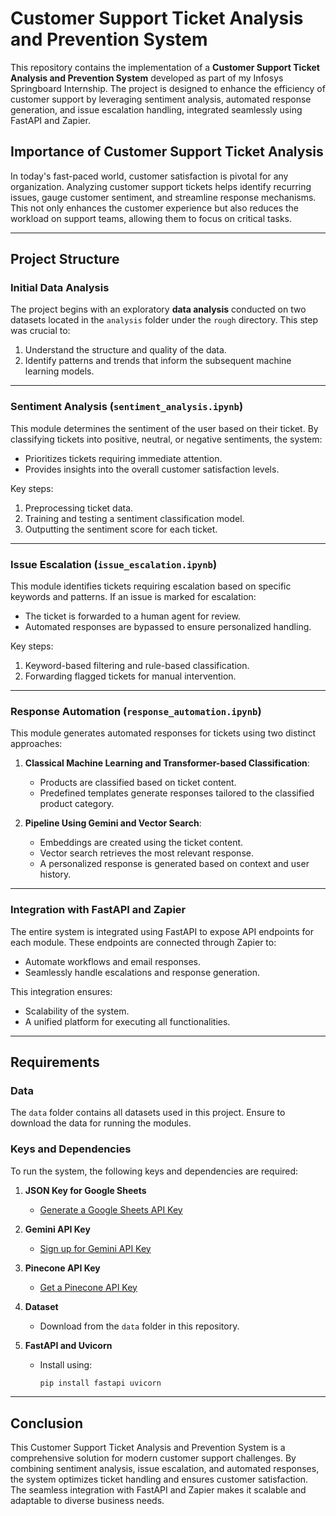 # Customer Support Ticket Analysis and Prevention System

This repository contains the implementation of a **Customer Support Ticket Analysis and Prevention System** developed as part of my Infosys Springboard Internship. The project is designed to enhance the efficiency of customer support by leveraging sentiment analysis, automated response generation, and issue escalation handling, integrated seamlessly using FastAPI and Zapier.

## Importance of Customer Support Ticket Analysis
In today's fast-paced world, customer satisfaction is pivotal for any organization. Analyzing customer support tickets helps identify recurring issues, gauge customer sentiment, and streamline response mechanisms. This not only enhances the customer experience but also reduces the workload on support teams, allowing them to focus on critical tasks.

---

## Project Structure

### Initial Data Analysis
The project begins with an exploratory **data analysis** conducted on two datasets located in the `analysis` folder under the `rough` directory. This step was crucial to:
1. Understand the structure and quality of the data.
2. Identify patterns and trends that inform the subsequent machine learning models.

---

### Sentiment Analysis (`sentiment_analysis.ipynb`)
This module determines the sentiment of the user based on their ticket. By classifying tickets into positive, neutral, or negative sentiments, the system:
- Prioritizes tickets requiring immediate attention.
- Provides insights into the overall customer satisfaction levels.

Key steps:
1. Preprocessing ticket data.
2. Training and testing a sentiment classification model.
3. Outputting the sentiment score for each ticket.

---

### Issue Escalation (`issue_escalation.ipynb`)
This module identifies tickets requiring escalation based on specific keywords and patterns. If an issue is marked for escalation:
- The ticket is forwarded to a human agent for review.
- Automated responses are bypassed to ensure personalized handling.

Key steps:
1. Keyword-based filtering and rule-based classification.
2. Forwarding flagged tickets for manual intervention.

---

### Response Automation (`response_automation.ipynb`)
This module generates automated responses for tickets using two distinct approaches:

1. **Classical Machine Learning and Transformer-based Classification**:
   - Products are classified based on ticket content.
   - Predefined templates generate responses tailored to the classified product category.

2. **Pipeline Using Gemini and Vector Search**:
   - Embeddings are created using the ticket content.
   - Vector search retrieves the most relevant response.
   - A personalized response is generated based on context and user history.

---

### Integration with FastAPI and Zapier
The entire system is integrated using FastAPI to expose API endpoints for each module. These endpoints are connected through Zapier to:
- Automate workflows and email responses.
- Seamlessly handle escalations and response generation.

This integration ensures:
- Scalability of the system.
- A unified platform for executing all functionalities.

---

## Requirements
### Data
The `data` folder contains all datasets used in this project. Ensure to download the data for running the modules.

### Keys and Dependencies
To run the system, the following keys and dependencies are required:

1. **JSON Key for Google Sheets**
   - [Generate a Google Sheets API Key](https://developers.google.com/sheets/api/quickstart/python)

2. **Gemini API Key**
   - [Sign up for Gemini API Key](https://gemini.docs.api/)

3. **Pinecone API Key**
   - [Get a Pinecone API Key](https://www.pinecone.io/start/)

4. **Dataset**
   - Download from the `data` folder in this repository.

5. **FastAPI and Uvicorn**
   - Install using:
     ```bash
     pip install fastapi uvicorn
     ```

---

## Conclusion
This Customer Support Ticket Analysis and Prevention System is a comprehensive solution for modern customer support challenges. By combining sentiment analysis, issue escalation, and automated responses, the system optimizes ticket handling and ensures customer satisfaction. The seamless integration with FastAPI and Zapier makes it scalable and adaptable to diverse business needs.
